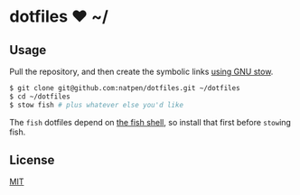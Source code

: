dotfiles ❤ ~/
=============

Usage
-----

Pull the repository, and then create the symbolic links [using GNU
stow](https://www.gnu.org/software/stow/).

```bash
$ git clone git@github.com:natpen/dotfiles.git ~/dotfiles
$ cd ~/dotfiles
$ stow fish # plus whatever else you'd like
```

The `fish` dotfiles depend on [the fish shell](http://fishshell.com),
so install that first before `stow`ing fish.

License
-------

[MIT](http://opensource.org/licenses/MIT)
